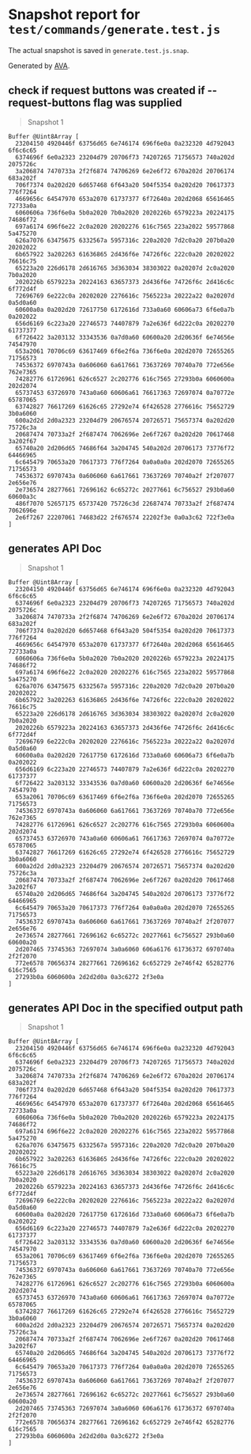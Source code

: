 # Snapshot report for `test/commands/generate.test.js`

The actual snapshot is saved in `generate.test.js.snap`.

Generated by [AVA](https://ava.li).

## check if request buttons was created if --request-buttons flag was supplied

> Snapshot 1

    Buffer @Uint8Array [
      23204150 4920446f 63756d65 6e746174 696f6e0a 0a232320 4d792043 6f6c6c65
      6374696f 6e0a2323 23204d79 20706f73 74207265 71756573 740a202d 2075726c
      3a206874 7470733a 2f2f6874 74706269 6e2e6f72 670a202d 20706174 683a202f
      706f7374 0a202d20 6d657468 6f643a20 504f5354 0a202d20 70617373 776f7264
      4669656c 64547970 653a2070 61737377 6f72640a 202d2068 65616465 72733a0a
      6060606a 736f6e0a 5b0a2020 7b0a2020 2020226b 6579223a 20224175 74686f72
      697a6174 696f6e22 2c0a2020 20202276 616c7565 223a2022 59577868 5a475270
      626a7076 63475675 6332567a 5957316c 220a2020 7d2c0a20 207b0a20 20202022
      6b657922 3a202263 61636865 2d436f6e 74726f6c 222c0a20 20202022 76616c75
      65223a20 226d6178 2d616765 3d363034 38303022 0a20207d 2c0a2020 7b0a2020
      2020226b 6579223a 20224163 63657373 2d436f6e 74726f6c 2d416c6c 6f772d4f
      72696769 6e222c0a 20202020 2276616c 7565223a 20222a22 0a20207d 0a5d0a60
      60600a0a 0a202d20 72617750 6172616d 733a0a60 60606a73 6f6e0a7b 0a202022
      656d6169 6c223a20 22746573 74407879 7a2e636f 6d222c0a 20202270 61737377
      6f726422 3a203132 33343536 0a7d0a60 60600a20 2d20636f 6e74656e 74547970
      653a2061 70706c69 63617469 6f6e2f6a 736f6e0a 202d2070 72655265 71756573
      74536372 6970743a 0a606060 6a617661 73637269 70740a70 772e656e 762e7365
      74282776 61726961 626c6527 2c202776 616c7565 27293b0a 6060600a 202d2074
      65737453 63726970 743a0a60 60606a61 76617363 72697074 0a70772e 65787065
      63742827 76617269 61626c65 27292e74 6f426528 2776616c 75652729 3b0a6060
      600a2d2d 2d0a2323 23204d79 20676574 20726571 75657374 0a202d20 75726c3a
      20687474 70733a2f 2f687474 7062696e 2e6f7267 0a202d20 70617468 3a202f67
      65740a20 2d206d65 74686f64 3a204745 540a202d 20706173 73776f72 64466965
      6c645479 70653a20 70617373 776f7264 0a0a0a0a 202d2070 72655265 71756573
      74536372 6970743a 0a606060 6a617661 73637269 70740a2f 2f207077 2e656e76
      2e736574 28277661 72696162 6c65272c 20277661 6c756527 293b0a60 60600a3c
      486f7070 52657175 65737420 75726c3d 22687474 70733a2f 2f687474 7062696e
      2e6f7267 22207061 74683d22 2f676574 22202f3e 0a0a3c62 722f3e0a
    ]

## generates API Doc

> Snapshot 1

    Buffer @Uint8Array [
      23204150 4920446f 63756d65 6e746174 696f6e0a 0a232320 4d792043 6f6c6c65
      6374696f 6e0a2323 23204d79 20706f73 74207265 71756573 740a202d 2075726c
      3a206874 7470733a 2f2f6874 74706269 6e2e6f72 670a202d 20706174 683a202f
      706f7374 0a202d20 6d657468 6f643a20 504f5354 0a202d20 70617373 776f7264
      4669656c 64547970 653a2070 61737377 6f72640a 202d2068 65616465 72733a0a
      6060606a 736f6e0a 5b0a2020 7b0a2020 2020226b 6579223a 20224175 74686f72
      697a6174 696f6e22 2c0a2020 20202276 616c7565 223a2022 59577868 5a475270
      626a7076 63475675 6332567a 5957316c 220a2020 7d2c0a20 207b0a20 20202022
      6b657922 3a202263 61636865 2d436f6e 74726f6c 222c0a20 20202022 76616c75
      65223a20 226d6178 2d616765 3d363034 38303022 0a20207d 2c0a2020 7b0a2020
      2020226b 6579223a 20224163 63657373 2d436f6e 74726f6c 2d416c6c 6f772d4f
      72696769 6e222c0a 20202020 2276616c 7565223a 20222a22 0a20207d 0a5d0a60
      60600a0a 0a202d20 72617750 6172616d 733a0a60 60606a73 6f6e0a7b 0a202022
      656d6169 6c223a20 22746573 74407879 7a2e636f 6d222c0a 20202270 61737377
      6f726422 3a203132 33343536 0a7d0a60 60600a20 2d20636f 6e74656e 74547970
      653a2061 70706c69 63617469 6f6e2f6a 736f6e0a 202d2070 72655265 71756573
      74536372 6970743a 0a606060 6a617661 73637269 70740a70 772e656e 762e7365
      74282776 61726961 626c6527 2c202776 616c7565 27293b0a 6060600a 202d2074
      65737453 63726970 743a0a60 60606a61 76617363 72697074 0a70772e 65787065
      63742827 76617269 61626c65 27292e74 6f426528 2776616c 75652729 3b0a6060
      600a2d2d 2d0a2323 23204d79 20676574 20726571 75657374 0a202d20 75726c3a
      20687474 70733a2f 2f687474 7062696e 2e6f7267 0a202d20 70617468 3a202f67
      65740a20 2d206d65 74686f64 3a204745 540a202d 20706173 73776f72 64466965
      6c645479 70653a20 70617373 776f7264 0a0a0a0a 202d2070 72655265 71756573
      74536372 6970743a 0a606060 6a617661 73637269 70740a2f 2f207077 2e656e76
      2e736574 28277661 72696162 6c65272c 20277661 6c756527 293b0a60 60600a20
      2d207465 73745363 72697074 3a0a6060 606a6176 61736372 6970740a 2f2f2070
      772e6578 70656374 28277661 72696162 6c652729 2e746f42 65282776 616c7565
      27293b0a 6060600a 2d2d2d0a 0a3c6272 2f3e0a
    ]

## generates API Doc in the specified output path

> Snapshot 1

    Buffer @Uint8Array [
      23204150 4920446f 63756d65 6e746174 696f6e0a 0a232320 4d792043 6f6c6c65
      6374696f 6e0a2323 23204d79 20706f73 74207265 71756573 740a202d 2075726c
      3a206874 7470733a 2f2f6874 74706269 6e2e6f72 670a202d 20706174 683a202f
      706f7374 0a202d20 6d657468 6f643a20 504f5354 0a202d20 70617373 776f7264
      4669656c 64547970 653a2070 61737377 6f72640a 202d2068 65616465 72733a0a
      6060606a 736f6e0a 5b0a2020 7b0a2020 2020226b 6579223a 20224175 74686f72
      697a6174 696f6e22 2c0a2020 20202276 616c7565 223a2022 59577868 5a475270
      626a7076 63475675 6332567a 5957316c 220a2020 7d2c0a20 207b0a20 20202022
      6b657922 3a202263 61636865 2d436f6e 74726f6c 222c0a20 20202022 76616c75
      65223a20 226d6178 2d616765 3d363034 38303022 0a20207d 2c0a2020 7b0a2020
      2020226b 6579223a 20224163 63657373 2d436f6e 74726f6c 2d416c6c 6f772d4f
      72696769 6e222c0a 20202020 2276616c 7565223a 20222a22 0a20207d 0a5d0a60
      60600a0a 0a202d20 72617750 6172616d 733a0a60 60606a73 6f6e0a7b 0a202022
      656d6169 6c223a20 22746573 74407879 7a2e636f 6d222c0a 20202270 61737377
      6f726422 3a203132 33343536 0a7d0a60 60600a20 2d20636f 6e74656e 74547970
      653a2061 70706c69 63617469 6f6e2f6a 736f6e0a 202d2070 72655265 71756573
      74536372 6970743a 0a606060 6a617661 73637269 70740a70 772e656e 762e7365
      74282776 61726961 626c6527 2c202776 616c7565 27293b0a 6060600a 202d2074
      65737453 63726970 743a0a60 60606a61 76617363 72697074 0a70772e 65787065
      63742827 76617269 61626c65 27292e74 6f426528 2776616c 75652729 3b0a6060
      600a2d2d 2d0a2323 23204d79 20676574 20726571 75657374 0a202d20 75726c3a
      20687474 70733a2f 2f687474 7062696e 2e6f7267 0a202d20 70617468 3a202f67
      65740a20 2d206d65 74686f64 3a204745 540a202d 20706173 73776f72 64466965
      6c645479 70653a20 70617373 776f7264 0a0a0a0a 202d2070 72655265 71756573
      74536372 6970743a 0a606060 6a617661 73637269 70740a2f 2f207077 2e656e76
      2e736574 28277661 72696162 6c65272c 20277661 6c756527 293b0a60 60600a20
      2d207465 73745363 72697074 3a0a6060 606a6176 61736372 6970740a 2f2f2070
      772e6578 70656374 28277661 72696162 6c652729 2e746f42 65282776 616c7565
      27293b0a 6060600a 2d2d2d0a 0a3c6272 2f3e0a
    ]
